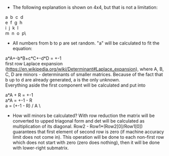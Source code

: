 * The following explanation is shown on 4x4, but that is not a limitation:

a&nbsp; b&nbsp; c&nbsp; d\
e&nbsp; f&nbsp; g&nbsp; h\
i&nbsp; j&nbsp; k&nbsp; l\
m&nbsp; n&nbsp; o&nbsp; p\


* All numbers from b to p are set random.
"a" will be calculated to fit the equation:

a\*A+-b\*B+c\*C+-d\*D = +-1 \
first row Laplace expansion (https://en.wikipedia.org/wiki/Determinant#Laplace_expansion), where A, B, C, D are minors - determinants of smaller matrices.
Because of the fact that b up to d are already generated, a is the only unknown. \
Everything aside the first component will be calculated and put into

a\*A + R = +-1 \
a\*A = +-1 - R \
a = (+-1 - R) / A \

* How will minors be calculated?
With row reduction the matrix will be converted to upped triagonal form and det will be calculated as multiplication of its diagonal.
Row2 - Row1*(Row2[0]/Row1[0]) guarantees that first element of second row is zero (if machine accuracy limit does not come in).
This operation will be done to each non-first row which does not start with zero (zero does nothing), then it will be done with lower-right submatrix.